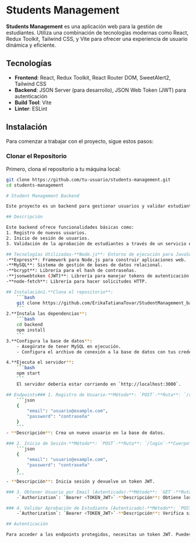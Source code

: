 # Students Management

**Students Management** es una aplicación web para la gestión de estudiantes. Utiliza una combinación de tecnologías modernas como React, Redux Toolkit, Tailwind CSS, y Vite para ofrecer una experiencia de usuario dinámica y eficiente.

## Tecnologías

- **Frontend**: React, Redux Toolkit, React Router DOM, SweetAlert2, Tailwind CSS
- **Backend**: JSON Server (para desarrollo), JSON Web Token (JWT) para autenticación
- **Build Tool**: Vite
- **Linter**: ESLint

## Instalación

Para comenzar a trabajar con el proyecto, sigue estos pasos:

### Clonar el Repositorio

Primero, clona el repositorio a tu máquina local:

```bash
git clone https://github.com/tu-usuario/students-management.git
cd students-management

# Student Management Backend

Este proyecto es un backend para gestionar usuarios y validar estudiantes aprobados utilizando Node.js, Express y MySQL. 

## Descripción

Este backend ofrece funcionalidades básicas como:
1. Registro de nuevos usuarios.
2. Inicio de sesión de usuarios.
3. Validación de la aprobación de estudiantes a través de un servicio externo.

## Tecnologías Utilizadas-**Node.js**: Entorno de ejecución para JavaScript en el servidor.
-**Express**: Framework para Node.js para construir aplicaciones web.
-**MySQL**: Sistema de gestión de bases de datos relacional.
-**bcrypt**: Librería para el hash de contraseñas.
-**jsonwebtoken (JWT)**: Librería para manejar tokens de autenticación.
-**node-fetch**: Librería para hacer solicitudes HTTP.

## Instalación1.**Clona el repositorio**:
    ```bash
    git clone https://github.com/ErikaTatianaTovar/StudentManagement_backend.git
    ```
2.**Instala las dependencias**:
    ```bash
    cd backend
    npm install
    ```
3.**Configura la base de datos**:
    - Asegúrate de tener MySQL en ejecución.
    - Configura el archivo de conexión a la base de datos con tus credenciales.

4.**Ejecuta el servidor**:
    ```bash
    npm start
    ```
    El servidor debería estar corriendo en `http://localhost:3000`.

## Endpoints### 1. Registro de Usuario-**Método**: `POST`-**Ruta**: `/register`-**Cuerpo**:
    ```json
    {
        "email": "usuario@example.com",
        "password": "contraseña"
    }
    ```
- **Descripción**: Crea un nuevo usuario en la base de datos.

### 2. Inicio de Sesión-**Método**: `POST`-**Ruta**: `/login`-**Cuerpo**:
    ```json
    {
        "email": "usuario@example.com",
        "password": "contraseña"
    }
    ```
- **Descripción**: Inicia sesión y devuelve un token JWT.

### 3. Obtener Usuario por Email (Autenticado)-**Método**: `GET`-**Ruta**: `/users/:email`-**Headers**:
    -`Authorization`: `Bearer <TOKEN_JWT>`-**Descripción**: Obtiene los detalles del usuario basado en el email.

### 4. Validar Aprobación de Estudiante (Autenticado)-**Método**: `POST`-**Ruta**: `/students/:num_documento/approval`-**Headers**:
    -`Authorization`: `Bearer <TOKEN_JWT>`-**Descripción**: Verifica si el estudiante con el `num_documento` está aprobado. Usa un servicio externo para validar.

## Autenticación

Para acceder a los endpoints protegidos, necesitas un token JWT. Puedes obtener este token a través del endpoint de inicio de sesión (`/login`).